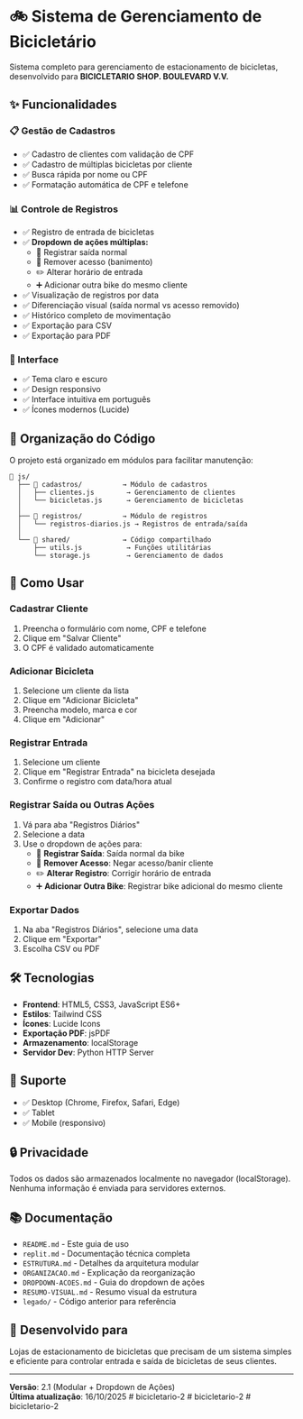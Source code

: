 # 🚲 Sistema de Gerenciamento de Bicicletário

Sistema completo para gerenciamento de estacionamento de bicicletas, desenvolvido para **BICICLETARIO SHOP. BOULEVARD V.V.**

## ✨ Funcionalidades

### 📋 Gestão de Cadastros
- ✅ Cadastro de clientes com validação de CPF
- ✅ Cadastro de múltiplas bicicletas por cliente
- ✅ Busca rápida por nome ou CPF
- ✅ Formatação automática de CPF e telefone

### 📊 Controle de Registros
- ✅ Registro de entrada de bicicletas
- ✅ **Dropdown de ações múltiplas:**
  - 🚪 Registrar saída normal
  - 🚫 Remover acesso (banimento)
  - ✏️ Alterar horário de entrada
  - ➕ Adicionar outra bike do mesmo cliente
- ✅ Visualização de registros por data
- ✅ Diferenciação visual (saída normal vs acesso removido)
- ✅ Histórico completo de movimentação
- ✅ Exportação para CSV
- ✅ Exportação para PDF

### 🎨 Interface
- ✅ Tema claro e escuro
- ✅ Design responsivo
- ✅ Interface intuitiva em português
- ✅ Ícones modernos (Lucide)

## 📁 Organização do Código

O projeto está organizado em módulos para facilitar manutenção:

```
📂 js/
  ├── 📂 cadastros/          → Módulo de cadastros
  │   ├── clientes.js        → Gerenciamento de clientes
  │   └── bicicletas.js      → Gerenciamento de bicicletas
  │
  ├── 📂 registros/          → Módulo de registros
  │   └── registros-diarios.js → Registros de entrada/saída
  │
  └── 📂 shared/             → Código compartilhado
      ├── utils.js           → Funções utilitárias
      └── storage.js         → Gerenciamento de dados
```

## 🚀 Como Usar

### Cadastrar Cliente
1. Preencha o formulário com nome, CPF e telefone
2. Clique em "Salvar Cliente"
3. O CPF é validado automaticamente

### Adicionar Bicicleta
1. Selecione um cliente da lista
2. Clique em "Adicionar Bicicleta"
3. Preencha modelo, marca e cor
4. Clique em "Adicionar"

### Registrar Entrada
1. Selecione um cliente
2. Clique em "Registrar Entrada" na bicicleta desejada
3. Confirme o registro com data/hora atual

### Registrar Saída ou Outras Ações
1. Vá para aba "Registros Diários"
2. Selecione a data
3. Use o dropdown de ações para:
   - 🚪 **Registrar Saída**: Saída normal da bike
   - 🚫 **Remover Acesso**: Negar acesso/banir cliente
   - ✏️ **Alterar Registro**: Corrigir horário de entrada
   - ➕ **Adicionar Outra Bike**: Registrar bike adicional do mesmo cliente

### Exportar Dados
1. Na aba "Registros Diários", selecione uma data
2. Clique em "Exportar"
3. Escolha CSV ou PDF

## 🛠️ Tecnologias

- **Frontend**: HTML5, CSS3, JavaScript ES6+
- **Estilos**: Tailwind CSS
- **Ícones**: Lucide Icons
- **Exportação PDF**: jsPDF
- **Armazenamento**: localStorage
- **Servidor Dev**: Python HTTP Server

## 📱 Suporte

- ✅ Desktop (Chrome, Firefox, Safari, Edge)
- ✅ Tablet
- ✅ Mobile (responsivo)

## 🔒 Privacidade

Todos os dados são armazenados localmente no navegador (localStorage). Nenhuma informação é enviada para servidores externos.

## 📚 Documentação

- `README.md` - Este guia de uso
- `replit.md` - Documentação técnica completa
- `ESTRUTURA.md` - Detalhes da arquitetura modular
- `ORGANIZACAO.md` - Explicação da reorganização
- `DROPDOWN-ACOES.md` - Guia do dropdown de ações
- `RESUMO-VISUAL.md` - Resumo visual da estrutura
- `legado/` - Código anterior para referência

## 🎯 Desenvolvido para

Lojas de estacionamento de bicicletas que precisam de um sistema simples e eficiente para controlar entrada e saída de bicicletas de seus clientes.

---

**Versão**: 2.1 (Modular + Dropdown de Ações)  
**Última atualização**: 16/10/2025
#   b i c i c l e t a r i o - 2  
 #   b i c i c l e t a r i o - 2  
 #   b i c i c l e t a r i o - 2  
 